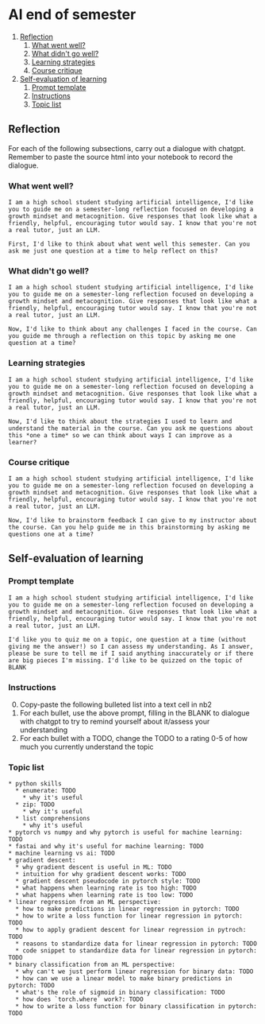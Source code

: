 # AI end of semester
1. [Reflection](#reflection)
   1. [What went well?](#what-went-well)
   2. [What didn't go well?](#what-didnt-go-well)
   3. [Learning strategies](#learning-strategies)
   4. [Course critique](#course-critique)
2. [Self-evaluation of learning](#self-evaluation-of-learning)
   1. [Prompt template](#prompt-template)
   2. [Instructions](#instructions)
   3. [Topic list](#topic-list)


## Reflection
For each of the following subsections, carry out a dialogue with chatgpt. Remember to paste the source html into your notebook to record the dialogue.

### What went well?
```
I am a high school student studying artificial intelligence, I'd like you to guide me on a semester-long reflection focused on developing a growth mindset and metacognition. Give responses that look like what a friendly, helpful, encouraging tutor would say. I know that you're not a real tutor, just an LLM.

First, I'd like to think about what went well this semester. Can you ask me just one question at a time to help reflect on this? 
```

### What didn't go well?

```
I am a high school student studying artificial intelligence, I'd like you to guide me on a semester-long reflection focused on developing a growth mindset and metacognition. Give responses that look like what a friendly, helpful, encouraging tutor would say. I know that you're not a real tutor, just an LLM.

Now, I'd like to think about any challenges I faced in the course. Can you guide me through a reflection on this topic by asking me one question at a time?
```

### Learning strategies
```
I am a high school student studying artificial intelligence, I'd like you to guide me on a semester-long reflection focused on developing a growth mindset and metacognition. Give responses that look like what a friendly, helpful, encouraging tutor would say. I know that you're not a real tutor, just an LLM.

Now, I'd like to think about the strategies I used to learn and understand the material in the course. Can you ask me questions about this *one a time* so we can think about ways I can improve as a learner?
```

### Course critique
```
I am a high school student studying artificial intelligence, I'd like you to guide me on a semester-long reflection focused on developing a growth mindset and metacognition. Give responses that look like what a friendly, helpful, encouraging tutor would say. I know that you're not a real tutor, just an LLM.

Now, I'd like to brainstorm feedback I can give to my instructor about the course. Can you help guide me in this brainstorming by asking me questions one at a time?
```

## Self-evaluation of learning

### Prompt template
```
I am a high school student studying artificial intelligence, I'd like you to guide me on a semester-long reflection focused on developing a growth mindset and metacognition. Give responses that look like what a friendly, helpful, encouraging tutor would say. I know that you're not a real tutor, just an LLM.

I'd like you to quiz me on a topic, one question at a time (without giving me the answer!) so I can assess my understanding. As I answer, please be sure to tell me if I said anything inaccurately or if there are big pieces I'm missing. I'd like to be quizzed on the topic of BLANK
```




### Instructions
0. Copy-paste the following bulleted list into a text cell in nb2
1. For each bullet, use the above prompt, filling in the BLANK to dialogue with chatgpt to try to remind yourself about it/assess your understanding
2. For each bullet with a TODO, change the TODO to a rating 0-5 of how much you currently understand the topic


### Topic list
```
* python skills
  * enumerate: TODO
    * why it's useful
  * zip: TODO
    * why it's useful
  * list comprehensions
    * why it's useful
* pytorch vs numpy and why pytorch is useful for machine learning: TODO
* fastai and why it's useful for machine learning: TODO
* machine learning vs ai: TODO
* gradient descent: 
  * why gradient descent is useful in ML: TODO
  * intuition for why gradient descent works: TODO
  * gradient descent pseudocode in pytorch style: TODO
  * what happens when learning rate is too high: TODO
  * what happens when learning rate is too low: TODO
* linear regression from an ML perspective:
  * how to make predictions in linear regression in pytorch: TODO
  * how to write a loss function for linear regression in pytorch: TODO
  * how to apply gradient descent for linear regression in pytroch: TODO
  * reasons to standardize data for linear regression in pytorch: TODO
  * code snippet to standardize data for linear regression in pytorch: TODO
* binary classification from an ML perspective:
  * why can't we just perform linear regression for binary data: TODO
  * how can we use a linear model to make binary predictions in pytorch: TODO
  * what's the role of sigmoid in binary classification: TODO
  * how does `torch.where` work?: TODO
  * how to write a loss function for binary classification in pytorch: TODO
```
  




